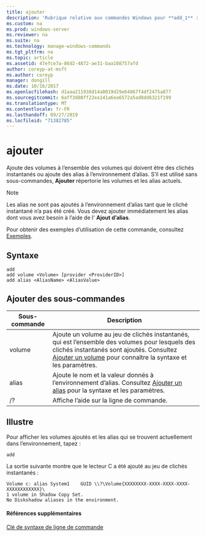 ```yaml
---
title: ajouter
description: 'Rubrique relative aux commandes Windows pour **add_1** : ajoute des volumes à l’ensemble des volumes qui doivent être des clichés instantanés ou ajoute des alias à l’environnement des alias.'
ms.custom: na
ms.prod: windows-server
ms.reviewer: na
ms.suite: na
ms.technology: manage-windows-commands
ms.tgt_pltfrm: na
ms.topic: article
ms.assetid: 47efce7a-86d2-4872-ae31-baa108757afd
author: coreyp-at-msft
ms.author: coreyp
manager: dongill
ms.date: 10/16/2017
ms.openlocfilehash: d1aaa211938d14a0019d29e64867f4df2475a877
ms.sourcegitcommit: 6aff3d88ff22ea141a6ea6572a5ad8dd6321f199
ms.translationtype: MT
ms.contentlocale: fr-FR
ms.lasthandoff: 09/27/2019
ms.locfileid: "71382785"
---
```

# <a name="add"></a>ajouter


Ajoute des volumes à l’ensemble des volumes qui doivent être des clichés instantanés ou ajoute des alias à l’environnement d’alias. S’il est utilisé sans sous-commandes, **Ajouter** répertorie les volumes et les alias actuels.

> [!NOTE]
> Les alias ne sont pas ajoutés à l’environnement d’alias tant que le cliché instantané n’a pas été créé. Vous devez ajouter immédiatement les alias dont vous avez besoin à l’aide de l' **Ajout d’alias**.

Pour obtenir des exemples d’utilisation de cette commande, consultez [Exemples](#BKMK_examples).

## <a name="syntax"></a>Syntaxe

```
add 
add volume <Volume> [provider <ProviderID>] 
add alias <AliasName> <AliasValue>
```

## <a name="add-subcommands"></a>Ajouter des sous-commandes

|Sous-commande|Description|
|----------|-----------|
|volume|Ajoute un volume au jeu de clichés instantanés, qui est l’ensemble des volumes pour lesquels des clichés instantanés sont ajoutés. Consultez [Ajouter un volume](add-volume.md) pour connaître la syntaxe et les paramètres.|
|alias|Ajoute le nom et la valeur donnés à l’environnement d’alias. Consultez [Ajouter un alias](add-alias.md) pour la syntaxe et les paramètres.|
|/?|Affiche l’aide sur la ligne de commande.|

## <a name="BKMK_examples"></a>Illustre

Pour afficher les volumes ajoutés et les alias qui se trouvent actuellement dans l’environnement, tapez :
```
add
```
La sortie suivante montre que le lecteur C a été ajouté au jeu de clichés instantanés :
```
Volume c: alias System1    GUID \\?\Volume{XXXXXXXX-XXXX-XXXX-XXXX-XXXXXXXXXXXX}\
1 volume in Shadow Copy Set.
No Diskshadow aliases in the environment.
```

#### <a name="additional-references"></a>Références supplémentaires

[Clé de syntaxe de ligne de commande](command-line-syntax-key.md)